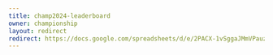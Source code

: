 ```yaml
---
title: champ2024-leaderboard
owner: championship
layout: redirect
redirect: https://docs.google.com/spreadsheets/d/e/2PACX-1vSggaJMmVPauzM0xdA_Wbu2rjyKh47NIredmiHn_3-AyuqTXJpYRhsZNIhga6vua2wdH_ykMLL_Ysnh/pubhtml?gid=1623703389&single=true
---
```

